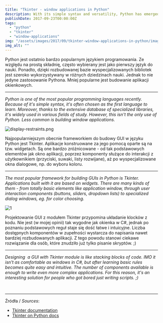 ```yaml
---
title: "Tkinter - window applications in Python"
description: With its simple syntax and versatility, Python has emerged as one of the most popular programming languages, often preferred as a starting point for beginners. Beyond its widespread usage in diverse fields of study, Python's potential extends to the realm of building window applications.
publishDate: 2017-09-23T00:00:00Z
tags: 
  - "python"
  - "tkinter"
  - "window-applications"
img: "/assets/images/2017/09/tkinter-window-applications-in-python/images/windows.jpeg"
img_alt: ""
---
```


Python jest ostatnio bardzo popularnym językiem programowania. Ze względu na prostą składnię, często wybierany jest jako pierwszy język do nauki. Ponadto, dzięki rozbudowanej bazie wyspecjalizowanych bibliotek jest szeroko wykorzystywany w różnych dziedzinach nauki. Jednak to nie jedyne zastosowanie Pythona. Mniej popularne jest budowanie aplikacji okienkowych.

* * *

_Python is one of the most popular programming languages recently. Because of it's simple syntax, it's often chosen as the first language to learn. Moreover, thanks to the extensive database of specialized libraries, it's widely used in various fields of study. However, this isn't the only use of Python. Less common is building window applications._

![display-restraints.png](/assets/images/2017/09/tkinter-window-applications-in-python/images/display-restraints.png)

Najpopularniejszym obecnie frameworkiem do budowy GUI w języku Python jest Tkinter. Aplikacje konstruowane za jego pomocą oparte są na tzw. widgetach. Są one bardzo zróżnicowane - od tak podstawowych elementów jak okno aplikacji, poprzez komponenty służące do interakcji z użytkownikiem (przyciski, suwaki, listy rozwijane), aż po wyspecjalizowane okna dialogowe, np. do wyboru koloru.

* * *

_The most popular framework for building GUIs in Python is Tkinter. Applications built with it are based on widgets. There are many kinds of them - from totally basic elements like application window, through user interaction components (buttons, sliders, dropdown lists) to specialized dialog windows, eg. for color choosing._

![1](/assets/images/2017/09/tkinter-window-applications-in-python/images/1.png)

Projektowanie GUI z modułem Tkinter przypomina układanie klocków z kodu. Nie jest (w mojej opinii) tak wygodne jak okienka w C#, jednak po poznaniu podstawowych reguł staje się dość łatwe i intuicyjne. Liczba dostępnych komponentów w zupełności wystarcza do napisania nawet bardziej rozbudowanych aplikacji. Z tego powodu stanowi ciekawe rozwiązanie dla osób, które znudziło już tylko pisanie skryptów. ;)

* * *

_Designing  a GUI with Tkinter module is like stacking blocks of code. IMO it isn't as comfortable as windows in C#, but after learning basic rules becomes quite easy and intuitive. The number of components available is enough to write even more complex applications. For this reason, it's an interesting solution for people who got bored just writing scripts. ;)_

 

* * *

Źródła / _Sources_:

- [Tkinter documentation](http://www.tkdocs.com/tutorial/index.html)
- [Tkinter on Python docs](https://docs.python.org/3/library/tkinter.html)
